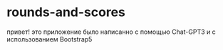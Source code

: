 # rounds-and-scores
привет! это приложение было написанно с помощью Chat-GPT3 и с использованием Bootstrap5
